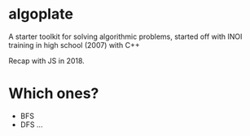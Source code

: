 # algoplate
A starter toolkit for solving algorithmic problems, started off with INOI training in high school (2007) with C++

Recap with JS in 2018.

# Which ones?

* BFS
* DFS
...

